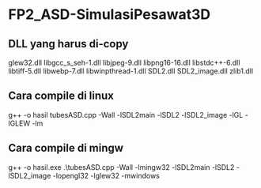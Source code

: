 # FP2_ASD-SimulasiPesawat3D

## DLL yang harus di-copy

glew32.dll
libgcc_s_seh-1.dll
libjpeg-9.dll
libpng16-16.dll
libstdc++-6.dll
libtiff-5.dll
libwebp-7.dll
libwinpthread-1.dll
SDL2.dll
SDL2_image.dll
zlib1.dll

## Cara compile di linux

g++ -o hasil tubesASD.cpp -Wall -lSDL2main -lSDL2 -lSDL2_image -lGL -lGLEW -lm

## Cara compile di mingw

g++ -o hasil.exe .\tubesASD.cpp -Wall -lmingw32 -lSDL2main -lSDL2 -lSDL2_image -lopengl32 -lglew32 -mwindows
